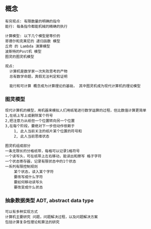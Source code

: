 ## 概念
    有穷观点: 有限数量的明确的指令
    能行: 每条指令都能机械的精确的执行
    
    计算模型: 以下几个模型是等价的
    哥德尔和克莱尼的 递归函数 模型
    丘奇 的 Lambda 演算模型
    波斯特的Post机 模型
    图灵的图灵机模型
    
    观点:
      计算机是数学家一次失败思考的产物
      总有数学命题，真假无法判定和证明
      
      能行和可计算 概念成为计算理论的基础， 其中图灵机成为现代计算机的理论模型

### 图灵模型
    现代计算机的模型，用机器来模拟人们用纸笔进行数学运算的过程，但比数值计算更简单
    1,在纸上写上或删除某个符号
    2,把注意力从纸但一个位置转向另一个位置
    3,在每个阶段，要绝对下一步但动作依赖于
        1, 此人当前关注的纸片某个位置的符号和
        2, 此人当前思维状态
    
    图灵机组成部分
    一条无限长的分格纸带，每格可以记录1格符号
    一个读写头，可在纸带上左右移动，能读出和擦写 格子字符
    一个状态寄存器，记录有限状态中的1个状态
    一系列有限控制规则
        某个状态，读入某个字符
        要改写成什么字符
        要如何移动读写头
        要改变成什么状态

### 抽象数据类型 ADT, abstract data type
    可以有多种实现方式
    计算机主要研究 问题，问题解决过程，以及问题解决方案
    包括计算复杂性理论和算法的研究
      